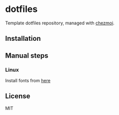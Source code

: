 # dotfiles

Template dotfiles repository, managed with [chezmoi](https://chezmoi.io/).

## Installation

## Manual steps

### Linux

Install fonts from [here](https://github.com/romkatv/powerlevel10k#meslo-nerd-font-patched-for-powerlevel10k)

## License

MIT

